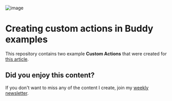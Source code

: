 ![image](https://user-images.githubusercontent.com/2342458/210121976-3638d59a-de3f-436d-8ee3-ae5d7596c14c.png)

# Creating custom actions in Buddy examples

This repository contains two example **Custom Actions** that were created for [this article](https://maciekpalmowski.dev/creating-custom-actions-in-buddy).

## Did you enjoy this content?
If you don't want to miss any of the content I create, join my [weekly newsletter](https://newsletter.maciekpalmowski.dev/).
